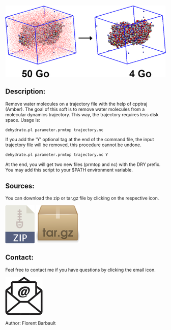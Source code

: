 ![illustration](illustration_dehydrate.png)

## Description:

Remove water molecules on a trajectory file with the help of cpptraj (Amber). The goal of this soft is to remove water molecules from a molecular dynamics trajectory. This way, the trajectory requires less disk space. Usage is:

```markdown
dehydrate.pl parameter.prmtop trajectory.nc
```
If you add the 'Y' optional tag at the end of the command file, the input trajectory file will be removed, this procedure cannot be undone.

```markdown
dehydrate.pl parameter.prmtop trajectory.nc Y
```
At the end, you will get two new files (prmtop and nc) with the DRY prefix. You may add this script to your $PATH environment variable.

## Sources:

You can download the zip or tar.gz file by clicking on the respective icon.

[![link zip](icone_zip.png)](https://github.com/CTM-ITODYS/dehydrate/archive/refs/tags/1.0.zip)
[![link targz](icone_tar.gz.png)](https://github.com/CTM-ITODYS/dehydrate/archive/refs/tags/1.0.tar.gz)

## Contact:

Feel free to contact me if you have questions by clicking the email icon.

[![email](icone_email.png)](mailto:florent.barbault@u-paris.fr)

Author: Florent Barbault
